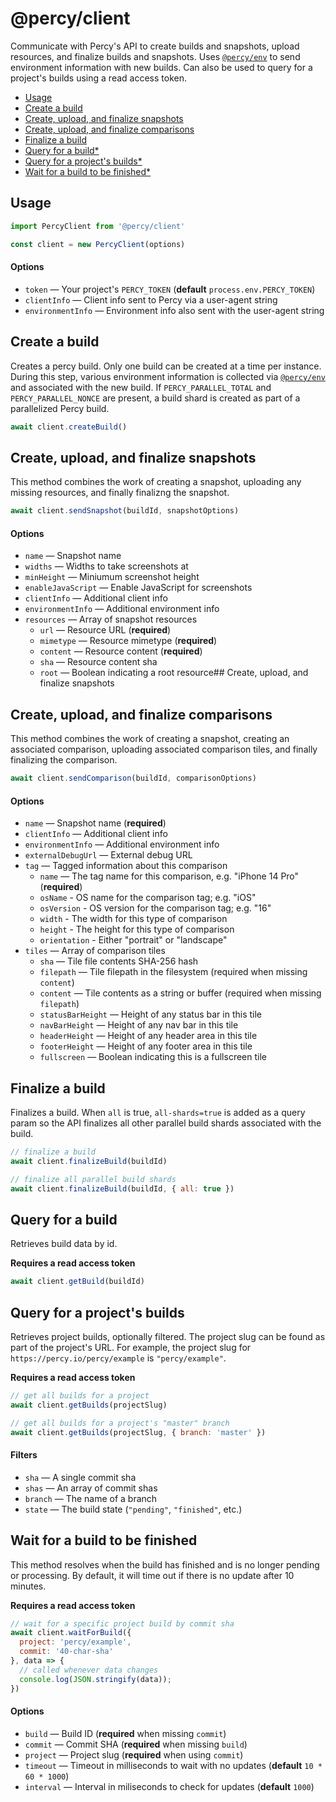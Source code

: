 # @percy/client

Communicate with Percy's API to create builds and snapshots, upload resources, and finalize builds
and snapshots. Uses [`@percy/env`](.packages/env) to send environment information with new
builds. Can also be used to query for a project's builds using a read access token.

- [Usage](#usage)
- [Create a build](#create-a-build)
- [Create, upload, and finalize snapshots](#create-upload-and-finalize-snapshots)
- [Create, upload, and finalize comparisons](#create-upload-and-finalize-comparisons)
- [Finalize a build](#finalize-a-build)
- [Query for a build*](#query-for-a-build)
- [Query for a project's builds*](#query-for-a-projects-builds)
- [Wait for a build to be finished*](#wait-for-a-build-to-be-finished)

## Usage

``` js
import PercyClient from '@percy/client'

const client = new PercyClient(options)
```

#### Options

- `token` — Your project's `PERCY_TOKEN` (**default** `process.env.PERCY_TOKEN`)
- `clientInfo` — Client info sent to Percy via a user-agent string
- `environmentInfo` — Environment info also sent with the user-agent string

## Create a build

Creates a percy build. Only one build can be created at a time per instance. During this step,
various environment information is collected via [`@percy/env`](./packages/env#readme) and
associated with the new build. If `PERCY_PARALLEL_TOTAL` and `PERCY_PARALLEL_NONCE` are present, a
build shard is created as part of a parallelized Percy build.

``` js
await client.createBuild()
```

## Create, upload, and finalize snapshots

This method combines the work of creating a snapshot, uploading any missing resources, and finally
finalizng the snapshot.

``` js
await client.sendSnapshot(buildId, snapshotOptions)
```

#### Options

- `name` — Snapshot name
- `widths` — Widths to take screenshots at
- `minHeight` — Miniumum screenshot height
- `enableJavaScript` — Enable JavaScript for screenshots
- `clientInfo` — Additional client info
- `environmentInfo` — Additional environment info
- `resources` — Array of snapshot resources
  - `url` — Resource URL (**required**)
  - `mimetype` — Resource mimetype (**required**)
  - `content` — Resource content (**required**)
  - `sha` — Resource content sha
  - `root` — Boolean indicating a root resource## Create, upload, and finalize snapshots

## Create, upload, and finalize comparisons

This method combines the work of creating a snapshot, creating an associated comparison, uploading
associated comparison tiles, and finally finalizing the comparison.

``` js
await client.sendComparison(buildId, comparisonOptions)
```

#### Options

- `name` — Snapshot name (**required**)
- `clientInfo` — Additional client info
- `environmentInfo` — Additional environment info
- `externalDebugUrl` — External debug URL
- `tag` — Tagged information about this comparison
  - `name` — The tag name for this comparison, e.g. "iPhone 14 Pro" (**required**)
  - `osName` - OS name for the comparison tag; e.g. "iOS"
  - `osVersion` - OS version for the comparison tag; e.g. "16"
  - `width` - The width for this type of comparison
  - `height` - The height for this type of comparison
  - `orientation` - Either "portrait" or "landscape"
- `tiles` — Array of comparison tiles
  - `sha` — Tile file contents SHA-256 hash
  - `filepath` — Tile filepath in the filesystem (required when missing `content`)
  - `content` — Tile contents as a string or buffer (required when missing `filepath`)
  - `statusBarHeight` — Height of any status bar in this tile
  - `navBarHeight` — Height of any nav bar in this tile
  - `headerHeight` — Height of any header area in this tile
  - `footerHeight` — Height of any footer area in this tile
  - `fullscreen` — Boolean indicating this is a fullscreen tile

## Finalize a build

Finalizes a build. When `all` is true, `all-shards=true` is added as a query param so the
API finalizes all other parallel build shards associated with the build.

``` js
// finalize a build
await client.finalizeBuild(buildId)

// finalize all parallel build shards
await client.finalizeBuild(buildId, { all: true })
```

## Query for a build

Retrieves build data by id.

**Requires a read access token**

``` js
await client.getBuild(buildId)
```

## Query for a project's builds

Retrieves project builds, optionally filtered. The project slug can be found as part of the
project's URL. For example, the project slug for `https://percy.io/percy/example` is
`"percy/example"`.

**Requires a read access token**

``` js
// get all builds for a project
await client.getBuilds(projectSlug)

// get all builds for a project's "master" branch
await client.getBuilds(projectSlug, { branch: 'master' })
```

#### Filters

- `sha` — A single commit sha
- `shas` — An array of commit shas
- `branch` — The name of a branch
- `state` — The build state (`"pending"`, `"finished"`, etc.)

## Wait for a build to be finished

This method resolves when the build has finished and is no longer pending or processing. By default,
it will time out if there is no update after 10 minutes.

**Requires a read access token**

``` js
// wait for a specific project build by commit sha
await client.waitForBuild({
  project: 'percy/example',
  commit: '40-char-sha'
}, data => {
  // called whenever data changes
  console.log(JSON.stringify(data));
})
```

#### Options

- `build` — Build ID (**required** when missing `commit`)
- `commit` — Commit SHA (**required** when missing `build`)
- `project` — Project slug (**required** when using `commit`)
- `timeout` — Timeout in milliseconds to wait with no updates (**default** `10 * 60 * 1000`)
- `interval` — Interval in miliseconds to check for updates (**default** `1000`)
